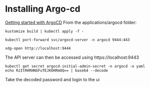 # Installing Argo-cd 
[Getting started with ArgoCD](https://argo-cd.readthedocs.io/en/stable/getting_started/)
From the applications/argocd folder:
```
kustomize build | kubectl apply -f -

kubectl port-forward svc/argocd-server -n argocd 9444:443

xdg-open http://localhost:9444
```

The API server can then be accessed using https://localhost:9443

```
kubectl get secret argocd-initial-admin-secret -n argocd -o yaml
echo RzItRHRHNGFuTEJKOHRmOQ== | base64 --decode
```
Take the decoded password and login to the ui
